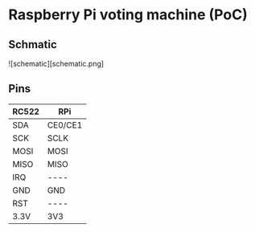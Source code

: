 Raspberry Pi voting machine (PoC)
=================================

Schmatic
--------

![schematic][schematic.png]

Pins
----

| RC522 | RPi     |
|-------|---------|
| SDA   | CE0/CE1 |
| SCK   | SCLK    |
| MOSI  | MOSI    |
| MISO  | MISO    |
| IRQ   | ----    |
| GND   | GND     |
| RST   | ----    |
| 3.3V  | 3V3     |

